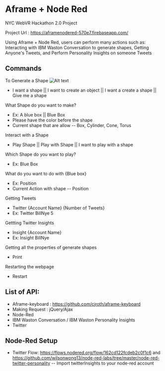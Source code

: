 # Aframe + Node Red

NYC WebVR Hackathon 2.0 Project

Project Url : https://aframenodered-570e7.firebaseapp.com/

Using Aframe + Node Red, users can perform many actions such as: Interacting with IBM Waston Conversation to generate shapes, Getting Anyone's Tweets, and  Perform Personality Insights on someone Tweets

## Commands
To Generate a Shape
![Alt text]("https://github.com/wilsonwong13/Aframe-Node-Red-WebVR/blob/master/Images/aframeNodeRedCreateShape.png")
- I want a shape || I want to create an object || I want a create a shape || Give me a shape

What Shape do you want to make?

- Ex: A blue box || Blue Box
- Please have the color before the shape
- Current shape that are allow
-- Box, Cylinder, Cone, Torus

Interact with a Shape

- Play Shape || Play with Shape || I want to play with a shape

Which Shape do you want to play?

- Ex: Blue Box

What do you want to do with {Blue box}

- Ex: Position
- Current Action with shape
-- Position

Getting Tweets

- Twitter {Account Name} {Number of Tweets}
- Ex: Twitter BillNye 5

Gettting Twitter Insights

- Insight {Account Name}
- Ex: Insight BillNye

Getting all the properties of generate shapes

- Print

Restarting the webpage

- Restart

## List of API:
- Aframe-keyboard : https://github.com/cjroth/aframe-keyboard
- Making Request : jQuery/Ajax
- Node-Red
- IBM Waston Conversation / IBM Waston Personality Insights
- Twitter


## Node-Red Setup
- Twitter Flow: https://flows.nodered.org/flow/162cd122fcdeb2c0f1c6 and https://github.com/wilsonwong13/node-red-labs/tree/master/node-red-twitter-personality
-- Import twitterInsights to your node-red account

